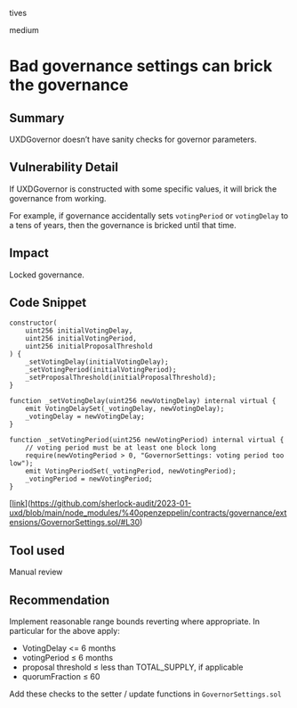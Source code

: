 tives

medium

# Bad governance settings can brick the governance

## Summary

UXDGovernor doesn’t have sanity checks for governor parameters.

## Vulnerability Detail

If UXDGovernor is constructed with some specific values, it will brick the governance from working.

For example, if governance accidentally sets `votingPeriod` or `votingDelay` to a tens of years, then the governance is bricked until that time.

## Impact

Locked governance.

## Code Snippet

```solidity
constructor(
    uint256 initialVotingDelay,
    uint256 initialVotingPeriod,
    uint256 initialProposalThreshold
) {
    _setVotingDelay(initialVotingDelay);
    _setVotingPeriod(initialVotingPeriod);
    _setProposalThreshold(initialProposalThreshold);
}

function _setVotingDelay(uint256 newVotingDelay) internal virtual {
    emit VotingDelaySet(_votingDelay, newVotingDelay);
    _votingDelay = newVotingDelay;
}

function _setVotingPeriod(uint256 newVotingPeriod) internal virtual {
    // voting period must be at least one block long
    require(newVotingPeriod > 0, "GovernorSettings: voting period too low");
    emit VotingPeriodSet(_votingPeriod, newVotingPeriod);
    _votingPeriod = newVotingPeriod;
}
```

[[link](https://github.com/sherlock-audit/2023-01-uxd/blob/main/node_modules/%40openzeppelin/contracts/governance/extensions/GovernorSettings.sol/#L30)](https://github.com/sherlock-audit/2023-01-uxd/blob/main/node_modules/%40openzeppelin/contracts/governance/extensions/GovernorSettings.sol/#L30)

## Tool used

Manual review

## Recommendation

Implement reasonable range bounds reverting where appropriate. In particular for the above apply:

- VotingDelay <= 6 months
- votingPeriod ≤ 6 months
- proposal threshold ≤ less than TOTAL_SUPPLY, if applicable
- quorumFraction ≤ 60

Add these checks to the setter / update functions in `GovernorSettings.sol`
